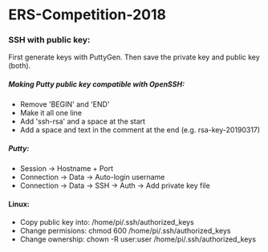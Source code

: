 # ERS-Competition-2018

### SSH with public key:
First generate keys with PuttyGen. Then save the private key and public key (both). 
##### Making Putty public key compatible with OpenSSH:
  - Remove 'BEGIN' and 'END'
  - Make it all one line
  - Add 'ssh-rsa' and a space at the start
  - Add a space and text in the comment at the end (e.g. rsa-key-20190317)
##### Putty:
  - Session -> Hostname + Port
  - Connection -> Data -> Auto-login username
  - Connection -> Data -> SSH -> Auth -> Add private key file
#### Linux:
  - Copy public key into: /home/pi/.ssh/authorized_keys
  - Change permisions: chmod 600 /home/pi/.ssh/authorized_keys
  - Change ownership: chown -R user:user /home/pi/.ssh/authorized_keys
